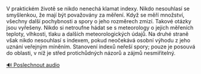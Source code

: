 
V praktickém životě se nikdo nenechá klamat indexy. Nikdo nesouhlasí se smyšlenkou, že mají být považovány za měření. Když se měří množství, všechny další pochybnosti a spory o jeho rozměrech zmizí. Takové otázky jsou vyřešeny. Nikdo si netroufne hádat se s meteorology o jejich měřeních teploty, vlhkosti, tlaku a dalších meteorologických údajů. Na druhé straně však nikdo nesouhlasí s indexem, pokud neočekává osobní výhodu z jeho uznání veřejným míněním. Stanovení indexů neřeší spory; pouze je posouvá do oblasti, v níž je střed protichůdných názorů a zájmů nesmiřitelný.

[🔊 Poslechnout audio](/data/7-paragraphs/audio/chapter_44/para_006-V-praktickm-ivot-se-nikdo-nenech-klamat-indexy.mp3)
